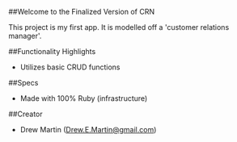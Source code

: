 ##Welcome to the Finalized Version of CRN

This project is my first app. It is modelled off a 'customer relations manager'.

##Functionality Highlights

* Utilizes basic CRUD functions

##Specs

* Made with 100% Ruby (infrastructure) 

##Creator

* Drew Martin (Drew.E.Martin@gmail.com)


